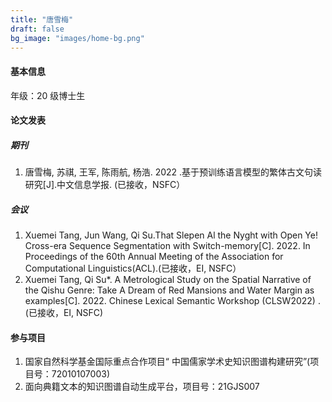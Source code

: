 ```yaml
---
title: "唐雪梅"
draft: false
bg_image: "images/home-bg.png"
---
```


#### 基本信息

年级：20 级博士生

#### 论文发表

##### 期刊

1. 唐雪梅, 苏祺, 王军, 陈雨航, 杨浩. 2022 .基于预训练语言模型的繁体古文句读研究[J].中文信息学报. (已接收，NSFC）

##### 会议

1. Xuemei Tang, Jun Wang, Qi Su.That Slepen Al the Nyght with Open Ye! Cross-era Sequence Segmentation with Switch-memory[C]. 2022. In Proceedings of the 60th Annual Meeting of the Association for Computational Linguistics(ACL).(已接收，EI, NSFC）
2. Xuemei Tang, Qi Su\*. A Metrological Study on the Spatial Narrative of the Qishu Genre: Take A Dream of Red Mansions and Water Margin as examples[C]. 2022. Chinese Lexical Semantic Workshop (CLSW2022) .(已接收，EI, NSFC)

#### 参与项目

1. 国家自然科学基金国际重点合作项目“ 中国儒家学术史知识图谱构建研究”(项目号：72010107003)
2. 面向典籍文本的知识图谱自动生成平台，项目号：21GJS007
